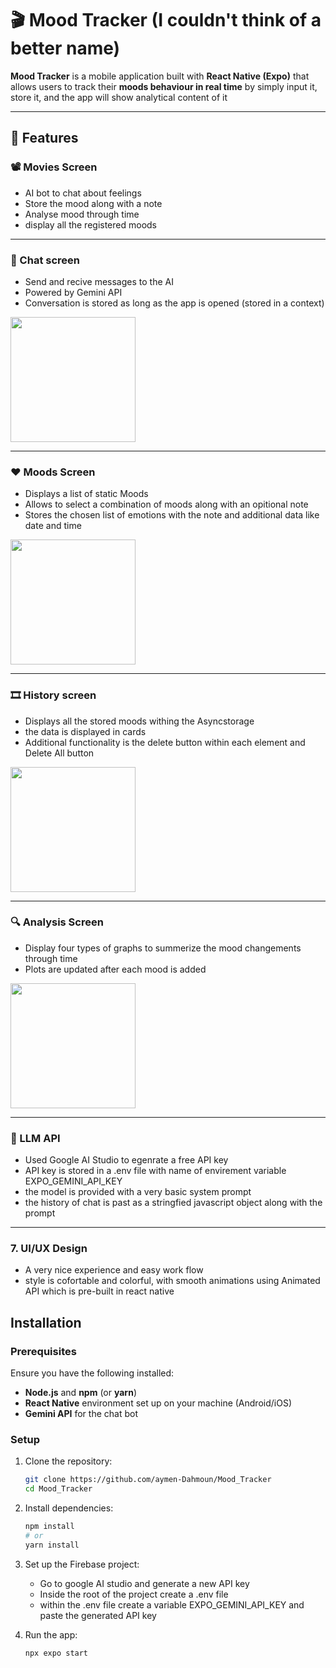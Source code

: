 # 🎬 Mood Tracker (I couldn't think of a better name)

**Mood Tracker** is a mobile application built with **React Native (Expo)** that allows users to track their **moods behaviour in real time** by simply input it, store it, and the app will show analytical content of it

---

## 🚀 Features

### 📽️ Movies Screen
- AI bot to chat about feelings
- Store the mood along with a note
- Analyse mood through time
- display all the registered moods

---

### 💬 Chat screen 
- Send and recive messages to the AI
- Powered by Gemini API
- Conversation is stored as long as the app is opened (stored in a context)
  
<img src="https://github.com/user-attachments/assets/b632d335-4280-411b-80c6-c8371558eda7" width="200"/>

---


### ❤️ Moods Screen
- Displays a list of static Moods
- Allows to select a combination of moods along with an opitional note
- Stores the chosen list of emotions with the note and additional data like date and time  
<img src="https://github.com/user-attachments/assets/43530a65-8ca1-47bf-9329-8d175ba9b19f" width="200"/>

---

### 🎞️ History screen
- Displays all the stored moods withing the Asyncstorage
- the data is displayed in cards
- Additional functionality is the delete button within each element and Delete All button 
<img src="https://github.com/user-attachments/assets/69a3c069-d0f6-4cd2-86a4-9517dae7238e" width="200"/>

---

### 🔍 Analysis Screen 
- Display four types of graphs to summerize the mood changements through time
- Plots are updated after each mood is added
<img src="https://github.com/user-attachments/assets/1ef49755-b0b1-4b58-b7af-61e1194dd947" width="200"/>

---

### 🔐 LLM API
- Used Google AI Studio to egenrate a free API key
- API key is stored in a .env file with name of envirement variable EXPO_GEMINI_API_KEY
- the model is provided with a very basic system prompt
- the history of chat is past as a stringfied javascript object along with the prompt 

---

### 7. **UI/UX Design**

* A very nice experience and easy work flow
* style is cofortable and colorful, with smooth animations using Animated API which is pre-built in react native 


## Installation

### Prerequisites

Ensure you have the following installed:

* **Node.js** and **npm** (or **yarn**)
* **React Native** environment set up on your machine (Android/iOS)
* **Gemini API** for the chat bot

### Setup

1. Clone the repository:

   ```bash
   git clone https://github.com/aymen-Dahmoun/Mood_Tracker
   cd Mood_Tracker
   ```

2. Install dependencies:

   ```bash
   npm install
   # or
   yarn install
   ```

3. Set up the Firebase project:

   * Go to google AI studio and generate a new API key 
   * Inside the root of the project create a .env file 
   * within the .env file create a variable EXPO_GEMINI_API_KEY and paste the generated API key

4. Run the app:


     ```bash
     npx expo start
     ```
